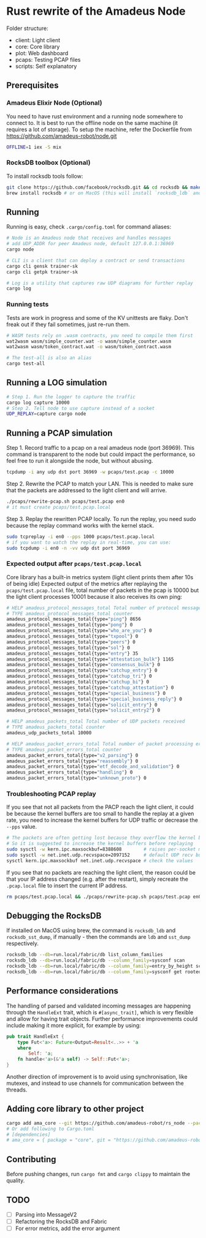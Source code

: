 # Rust rewrite of the Amadeus Node

Folder structure:

- client: Light client
- core: Core library
- plot: Web dashboard
- pcaps: Testing PCAP files
- scripts: Self explanatory

## Prerequisites

### Amadeus Elixir Node (Optional)

You need to have rust environment and a running node somewhere to connect to.
It is best to run the offline node on the same machine (it requires a lot of storage).
To setup the machine, refer the Dockerfile from https://github.com/amadeus-robot/node.git

```bash
OFFLINE=1 iex -S mix
```

### RocksDB toolbox (Optional)

To install rocksdb tools follow:

```bash
git clone https://github.com/facebook/rocksdb.git && cd rocksdb && make ldb && make sst_dump
brew install rocksdb # or on MacOS (this will install `rocksdb_ldb` and `rocksdb_sst_dump`)
```

## Running

Running is easy, check `.cargo/config.toml` for command aliases:

```bash
# Node is an Amadeus node that receives and handles messages
# add UDP_ADDR for peer Amadeus node, default 127.0.0.1:36969
cargo node

# CLI is a client that can deploy a contract or send transactions
cargo cli gensk trainer-sk
cargo cli getpk trainer-sk

# Log is a utility that captures raw UDP diagrams for further replay
cargo log
```

### Running tests

Tests are work in progress and some of the KV unittests are flaky.
Don't freak out if they fail sometimes, just re-run them.

```bash
# WASM tests rely on .wasm contracts, you need to compile them first
wat2wasm wasm/simple_counter.wat -o wasm/simple_counter.wasm
wat2wasm wasm/token_contract.wat -o wasm/token_contract.wasm

# The test-all is also an alias
cargo test-all
```

## Running a LOG simulation

```bash
# Step 1. Run the logger to capture the traffic
cargo log capture 10000
# Step 2. Tell node to use capture instead of a socket
UDP_REPLAY=capture cargo node
```

## Running a PCAP simulation

Step 1. Record traffic to a pcap on a real amadeus node (port 36969).
This command is transparent to the node but could impact the performance,
so feel free to run it alongside the node, but without abusing.

```bash
tcpdump -i any udp dst port 36969 -w pcaps/test.pcap -c 10000
```

Step 2. Rewrite the PCAP to match your LAN. This is needed to make sure
that the packets are addressed to the light client and will arrive.

```bash
./pcaps/rewrite-pcap.sh pcaps/test.pcap en0
# it must create pcaps/test.pcap.local
```

Step 3. Replay the rewritten PCAP locally. To run the replay, you need sudo
because the replay command works with the kernel stack.

```bash
sudo tcpreplay -i en0 --pps 1000 pcaps/test.pcap.local
# if you want to watch the replay in real-time, you can use:
sudo tcpdump -i en0 -n -vv udp dst port 36969
```

### Expected output after `pcaps/test.pcap.local`

Core library has a built-in metrics system (light client prints them after
10s of being idle) Expected output of the metrics after replaying the
`pcaps/test.pcap.local` file, total number of packets in the pcap is 10000
but the light client processes 10001 because it also receives its own ping:

```bash
# HELP amadeus_protocol_messages_total Total number of protocol messages handled by type
# TYPE amadeus_protocol_messages_total counter
amadeus_protocol_messages_total{type="ping"} 8656
amadeus_protocol_messages_total{type="pong"} 0
amadeus_protocol_messages_total{type="who_are_you"} 0
amadeus_protocol_messages_total{type="txpool"} 0
amadeus_protocol_messages_total{type="peers"} 0
amadeus_protocol_messages_total{type="sol"} 0
amadeus_protocol_messages_total{type="entry"} 35
amadeus_protocol_messages_total{type="attestation_bulk"} 1165
amadeus_protocol_messages_total{type="consensus_bulk"} 0
amadeus_protocol_messages_total{type="catchup_entry"} 0
amadeus_protocol_messages_total{type="catchup_tri"} 0
amadeus_protocol_messages_total{type="catchup_bi"} 0
amadeus_protocol_messages_total{type="catchup_attestation"} 0
amadeus_protocol_messages_total{type="special_business"} 0
amadeus_protocol_messages_total{type="special_business_reply"} 0
amadeus_protocol_messages_total{type="solicit_entry"} 0
amadeus_protocol_messages_total{type="solicit_entry2"} 0

# HELP amadeus_packets_total Total number of UDP packets received
# TYPE amadeus_packets_total counter
amadeus_udp_packets_total 10000

# HELP amadeus_packet_errors_total Total number of packet processing errors by type
# TYPE amadeus_packet_errors_total counter
amadeus_packet_errors_total{type="v2_parsing"} 0
amadeus_packet_errors_total{type="reassembly"} 0
amadeus_packet_errors_total{type="etf_decode_and_validation"} 0
amadeus_packet_errors_total{type="handling"} 0
amadeus_packet_errors_total{type="unknown_proto"} 0
```

### Troubleshooting PCAP replay

If you see that not all packets from the PACP reach the light client, it
could be because the kernel buffers are too small to handle the replay at
a given rate, you need to increase the kernel buffers for UDP traffic or
decrease the `--pps` value.

```bash
# The packets are often getting lost because they overflow the kernel buffers
# So it is suggested to increase the kernel buffers before replaying
sudo sysctl -w kern.ipc.maxsockbuf=8388608        # raises per-socket max
sudo sysctl -w net.inet.udp.recvspace=2097152     # default UDP recv buffer (per-socket)
sysctl kern.ipc.maxsockbuf net.inet.udp.recvspace # check the values
```

If you see that no packets are reaching the light client, the reason could
be that your IP address changed (e.g. after the restart), simply recreate
the `.pcap.local` file to insert the current IP address.

```bash
rm pcaps/test.pcap.local && ./pcaps/rewrite-pcap.sh pcaps/test.pcap en0
```

## Debugging the RocksDB

If installed on MacOS using brew, the command is `rocksdb_ldb` and `rocksdb_sst_dump`,
if manually - then the commands are `ldb` and `sst_dump` respectively.

```bash
rocksdb_ldb --db=run.local/fabric/db list_column_families
rocksdb_ldb --db=run.local/fabric/db --column_family=sysconf scan
rocksdb_ldb --db=run.local/fabric/db --column_family=entry_by_height scan
rocksdb_ldb --db=run.local/fabric/db --column_family=sysconf get rooted_tip
```

## Performance considerations

The handling of parsed and validated incoming messages are happening through the
`HandleExt` trait, which is `#[async_trait]`, which is very flexible and allow
for having trait objects. Further performance improvements could include making
it more explicit, for example by using:

```rust
pub trait HandleExt {
    type Fut<'a>: Future<Output=Result<..>> + 'a
    where
        Self: 'a;
    fn handle<'a>(&'a self) -> Self::Fut<'a>;
}
```

Another direction of improvement is to avoid using synchronisation, like mutexes,
and instead to use channels for communication between the threads.

## Adding core library to other project

```bash
cargo add ama_core --git https://github.com/amadeus-robot/rs_node --package core --branch main
# Or add following to Cargo.toml
# [dependencies]
# ama_core = { package = "core", git = "https://github.com/amadeus-robot/rs_node", branch = "main" }
```

## Contributing

Before pushing changes, run `cargo fmt` and `cargo clippy` to maintain the quality.

## TODO

- [ ] Parsing into MessageV2
- [ ] Refactoring the RocksDB and Fabric
- [ ] For error metrics, add the error argument